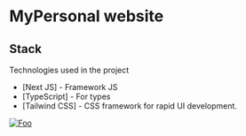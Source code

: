 # MyPersonal website 

## Stack

Technologies used in the project

- [Next JS] - Framework JS
- [TypeScript] - For types
- [Tailwind CSS] -  CSS framework for rapid UI development.

<a href="http://google.com.au/" rel="some text">![Foo](https://i.imgur.com/0VuuiSn.png)</a>
